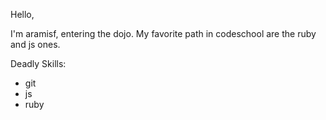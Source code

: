 Hello,

I'm aramisf, entering the dojo.
My favorite path in codeschool are the ruby and js ones.

Deadly Skills:

* git
* js
* ruby

